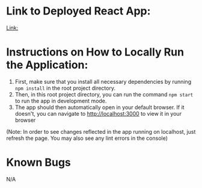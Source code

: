 # Link to Deployed React App:
[Link:](https://development-orpin.vercel.app/)

# Instructions on How to Locally Run the Application:
1. First, make sure that you install all necessary dependencies by running `npm install` in the root project directory.
2. Then, in this root project directory, you can run the command `npm start` to run the app in development mode.
3. The app should then automatically open in your default browser. If it doesn't, you can navigate to [http://localhost:3000](http://localhost:3000) to view it in your browser

(Note: In order to see changes reflected in the app running on localhost, just refresh the page. You may also see any lint errors in the console)
   
# Known Bugs
N/A
